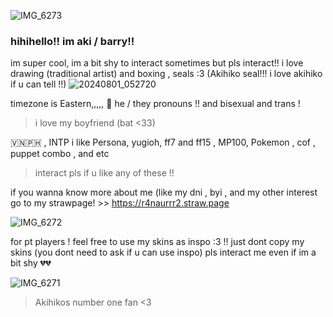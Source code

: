 ![IMG_6273](https://github.com/user-attachments/assets/518cf116-fe5f-4e72-b3c1-2b9793664bb6)

### hihihello!! im aki / barry!!
im super cool, im a bit shy to interact sometimes but pls interact!! i love drawing (traditional artist) and boxing , seals :3
(Akihiko seal!!! i love akihiko if u can tell !!)
![20240801_052720](https://github.com/user-attachments/assets/1d6a1d87-a0cf-4001-a574-50b7b26ef3b9)


timezone is Eastern,,,,, 🤯
he / they pronouns !! and bisexual and trans !
 > i love my boyfriend (bat <33)

🇻🇳🇵🇭 , INTP 
i like Persona, yugioh, ff7 and ff15 , MP100, Pokemon , cof , puppet combo , and etc 
 > interact pls if u like any of these !!

if you wanna know more about me (like my dni , byi , and my other interest go to my strawpage! >> https://r4naurrr2.straw.page

![IMG_6272](https://github.com/user-attachments/assets/a144306c-5618-43ac-9424-fda0b4cc4d00)


for pt players ! feel free to use my skins as inspo :3 !! just dont copy my skins (you dont need to ask if u can use inspo)
pls interact me even if im a bit shy 💔💔

![IMG_6271](https://github.com/user-attachments/assets/f08ba6bd-3cd6-48f3-a8fd-5354f2a5ed79)

 > Akihikos number one fan <3
